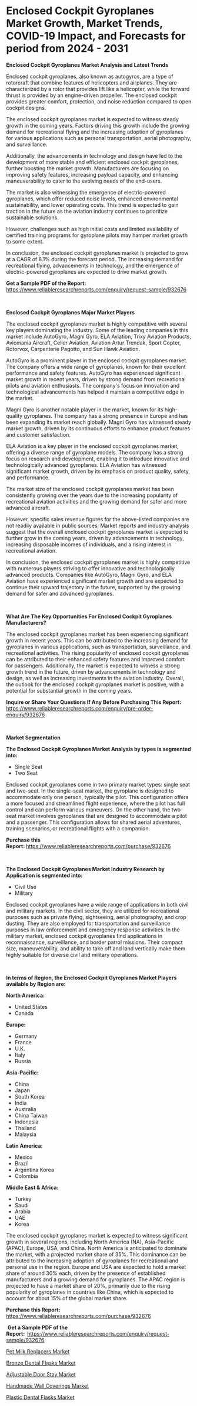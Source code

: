 <p><h1>Enclosed Cockpit Gyroplanes Market Growth, Market Trends, COVID-19 Impact, and Forecasts for period from 2024 - 2031</h1></p><p><strong>Enclosed Cockpit Gyroplanes Market Analysis and Latest Trends</strong></p>
<p><p>Enclosed cockpit gyroplanes, also known as autogyros, are a type of rotorcraft that combine features of helicopters and airplanes. They are characterized by a rotor that provides lift like a helicopter, while the forward thrust is provided by an engine-driven propeller. The enclosed cockpit provides greater comfort, protection, and noise reduction compared to open cockpit designs.</p><p>The enclosed cockpit gyroplanes market is expected to witness steady growth in the coming years. Factors driving this growth include the growing demand for recreational flying and the increasing adoption of gyroplanes for various applications such as personal transportation, aerial photography, and surveillance.</p><p>Additionally, the advancements in technology and design have led to the development of more stable and efficient enclosed cockpit gyroplanes, further boosting the market growth. Manufacturers are focusing on improving safety features, increasing payload capacity, and enhancing maneuverability to cater to the evolving needs of the end-users.</p><p>The market is also witnessing the emergence of electric-powered gyroplanes, which offer reduced noise levels, enhanced environmental sustainability, and lower operating costs. This trend is expected to gain traction in the future as the aviation industry continues to prioritize sustainable solutions.</p><p>However, challenges such as high initial costs and limited availability of certified training programs for gyroplane pilots may hamper market growth to some extent.</p><p>In conclusion, the enclosed cockpit gyroplanes market is projected to grow at a CAGR of 8.1% during the forecast period. The increasing demand for recreational flying, advancements in technology, and the emergence of electric-powered gyroplanes are expected to drive market growth.</p></p>
<p><strong>Get a Sample PDF of the Report:&nbsp;</strong> <a href="https://www.reliableresearchreports.com/enquiry/request-sample/932676">https://www.reliableresearchreports.com/enquiry/request-sample/932676</a></p>
<p>&nbsp;</p>
<p><strong>Enclosed Cockpit Gyroplanes Major Market Players</strong></p>
<p><p>The enclosed cockpit gyroplanes market is highly competitive with several key players dominating the industry. Some of the leading companies in this market include AutoGyro, Magni Gyro, ELA Aviation, Trixy Aviation Products, Aviomania Aircraft, Celier Aviation, Aviation Artur Trendak, Sport Copter, Rotorvox, Carpenterie Pagotto, and Sun Hawk Aviation.</p><p>AutoGyro is a prominent player in the enclosed cockpit gyroplanes market. The company offers a wide range of gyroplanes, known for their excellent performance and safety features. AutoGyro has experienced significant market growth in recent years, driven by strong demand from recreational pilots and aviation enthusiasts. The company's focus on innovation and technological advancements has helped it maintain a competitive edge in the market.</p><p>Magni Gyro is another notable player in the market, known for its high-quality gyroplanes. The company has a strong presence in Europe and has been expanding its market reach globally. Magni Gyro has witnessed steady market growth, driven by its continuous efforts to enhance product features and customer satisfaction.</p><p>ELA Aviation is a key player in the enclosed cockpit gyroplanes market, offering a diverse range of gyroplane models. The company has a strong focus on research and development, enabling it to introduce innovative and technologically advanced gyroplanes. ELA Aviation has witnessed significant market growth, driven by its emphasis on product quality, safety, and performance.</p><p>The market size of the enclosed cockpit gyroplanes market has been consistently growing over the years due to the increasing popularity of recreational aviation activities and the growing demand for safer and more advanced aircraft.</p><p>However, specific sales revenue figures for the above-listed companies are not readily available in public sources. Market reports and industry analysis suggest that the overall enclosed cockpit gyroplanes market is expected to further grow in the coming years, driven by advancements in technology, increasing disposable incomes of individuals, and a rising interest in recreational aviation.</p><p>In conclusion, the enclosed cockpit gyroplanes market is highly competitive with numerous players striving to offer innovative and technologically advanced products. Companies like AutoGyro, Magni Gyro, and ELA Aviation have experienced significant market growth and are expected to continue their upward trajectory in the future, supported by the growing demand for safer and advanced gyroplanes.</p></p>
<p>&nbsp;</p>
<p><strong>What Are The Key Opportunities For Enclosed Cockpit Gyroplanes Manufacturers?</strong></p>
<p><p>The enclosed cockpit gyroplanes market has been experiencing significant growth in recent years. This can be attributed to the increasing demand for gyroplanes in various applications, such as transportation, surveillance, and recreational activities. The rising popularity of enclosed cockpit gyroplanes can be attributed to their enhanced safety features and improved comfort for passengers. Additionally, the market is expected to witness a strong growth trend in the future, driven by advancements in technology and design, as well as increasing investments in the aviation industry. Overall, the outlook for the enclosed cockpit gyroplanes market is positive, with a potential for substantial growth in the coming years.</p></p>
<p><strong>Inquire or Share Your Questions If Any Before Purchasing This Report:</strong> <a href="https://www.reliableresearchreports.com/enquiry/pre-order-enquiry/932676">https://www.reliableresearchreports.com/enquiry/pre-order-enquiry/932676</a></p>
<p>&nbsp;</p>
<p><strong>Market Segmentation</strong></p>
<p><strong>The Enclosed Cockpit Gyroplanes Market Analysis by types is segmented into:</strong></p>
<p><ul><li>Single Seat</li><li>Two Seat</li></ul></p>
<p><p>Enclosed cockpit gyroplanes come in two primary market types: single seat and two-seat. In the single-seat market, the gyroplane is designed to accommodate only one person, typically the pilot. This configuration offers a more focused and streamlined flight experience, where the pilot has full control and can perform various maneuvers. On the other hand, the two-seat market involves gyroplanes that are designed to accommodate a pilot and a passenger. This configuration allows for shared aerial adventures, training scenarios, or recreational flights with a companion.</p></p>
<p><strong>Purchase this Report:&nbsp;</strong><a href="https://www.reliableresearchreports.com/purchase/932676">https://www.reliableresearchreports.com/purchase/932676</a></p>
<p>&nbsp;</p>
<p><strong>The Enclosed Cockpit Gyroplanes Market Industry Research by Application is segmented into:</strong></p>
<p><ul><li>Civil Use</li><li>Military</li></ul></p>
<p><p>Enclosed cockpit gyroplanes have a wide range of applications in both civil and military markets. In the civil sector, they are utilized for recreational purposes such as private flying, sightseeing, aerial photography, and crop dusting. They are also employed for transportation and surveillance purposes in law enforcement and emergency response activities. In the military market, enclosed cockpit gyroplanes find applications in reconnaissance, surveillance, and border patrol missions. Their compact size, maneuverability, and ability to take off and land vertically make them highly suitable for diverse civil and military operations.</p></p>
<p>&nbsp;</p>
<p><strong>In terms of Region, the Enclosed Cockpit Gyroplanes Market Players available by Region are:</strong></p>
<p>
    <p> <strong> North America: </strong>
        <ul>
            <li>United States</li>
            <li>Canada</li>
        </ul>
        </p> 
    <p> <strong> Europe: </strong>
        <ul>
            <li>Germany</li>
            <li>France</li>
            <li>U.K.</li>
            <li>Italy</li>
            <li>Russia</li>
        </ul>
        </p> 
    <p> <strong> Asia-Pacific: </strong>
        <ul>
            <li>China</li>
            <li>Japan</li>
            <li>South Korea</li>
            <li>India</li>
            <li>Australia</li>
            <li>China Taiwan</li>
            <li>Indonesia</li>
            <li>Thailand</li>
            <li>Malaysia</li>
        </ul>
        </p> 
    <p> <strong> Latin America: </strong>
        <ul>
            <li>Mexico</li>
            <li>Brazil</li>
            <li>Argentina Korea</li>
            <li>Colombia</li>
        </ul>
        </p> 
    <p> <strong> Middle East & Africa: </strong>
        <ul>
            <li>Turkey</li>
            <li>Saudi</li>
            <li>Arabia</li>
            <li>UAE</li>
            <li>Korea</li>
        </ul>
    </p>
    </p>
<p><p>The enclosed cockpit gyroplanes market is expected to witness significant growth in several regions, including North America (NA), Asia-Pacific (APAC), Europe, USA, and China. North America is anticipated to dominate the market, with a projected market share of 35%. This dominance can be attributed to the increasing adoption of gyroplanes for recreational and personal use in the region. Europe and USA are expected to hold a market share of around 30% each, driven by the presence of established manufacturers and a growing demand for gyroplanes. The APAC region is projected to have a market share of 20%, primarily due to the rising popularity of gyroplanes in countries like China, which is expected to account for about 15% of the global market share.</p></p>
<p><strong>Purchase this Report: </strong><a href="https://www.reliableresearchreports.com/purchase/932676">https://www.reliableresearchreports.com/purchase/932676</a></p>
<p>&nbsp;<strong>Get a Sample PDF of the Report:&nbsp;&nbsp;</strong><a href="https://www.reliableresearchreports.com/enquiry/request-sample/932676">https://www.reliableresearchreports.com/enquiry/request-sample/932676</a></p>
<p><strong></strong></p>
<p><p><a href="https://medium.com/@ashlybednar2023/pet-milk-replacers-market-outlook-industry-overview-and-forecast-2024-to-2031-1f5849befe41">Pet Milk Replacers Market</a></p><p><a href="https://github.com/shotows/Market-Research-Report-List-1/blob/main/bronze-dental-flasks-market.md">Bronze Dental Flasks Market</a></p><p><a href="https://medium.com/@ashlybednar2023/adjustable-door-stay-market-analysis-its-cagr-market-segmentation-and-global-industry-overview-cc9e19991e8e">Adjustable Door Stay Market</a></p><p><a href="https://medium.com/@ashlybednar2023/handmade-wall-coverings-market-comprehensive-assessment-by-type-application-and-geography-2ae4592ac46b">Handmade Wall Coverings Market</a></p><p><a href="https://github.com/yemakinde/Market-Research-Report-List-1/blob/main/plastic-dental-flasks-market.md">Plastic Dental Flasks Market</a></p></p>
